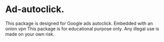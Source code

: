 # Ad-autoclick. 
This package is designed for Google ads autoclick. Embedded with an onion vpn
This package is for educational purpose only. Any illegal use is made on your own risk.
